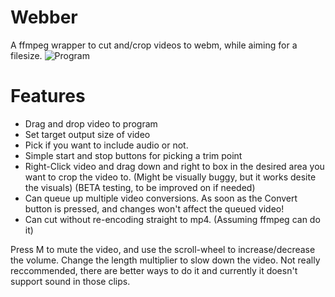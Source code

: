# Webber
A ffmpeg wrapper to cut and/crop videos to webm, while aiming for a filesize.
![Program](https://i.imgur.com/vQCPJLg.png)

# Features

- Drag and drop video to program
- Set target output size of video
- Pick if you want to include audio or not. 
- Simple start and stop buttons for picking a trim point
- Right-Click video and drag down and right to box in the desired area you want to crop the video to. (Might be visually buggy, but it works desite the visuals) (BETA testing, to be improved on if needed)
- Can queue up multiple video conversions. As soon as the Convert button is pressed, and changes won't affect the queued video!
- Can cut without re-encoding straight to mp4. (Assuming ffmpeg can do it)

Press M to mute the video, and use the scroll-wheel to increase/decrease the volume. 
Change the length multiplier to slow down the video. Not really reccommended, there are better ways to do it and currently it doesn't support sound in those clips. 
